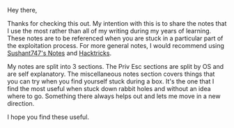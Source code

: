 Hey there,

Thanks for checking this out. My intention with this is to share the notes that I use the most rather than all of my writing during my years of learning. These notes are to be referenced when you are stuck in a particular part of the exploitation process. For more general notes, I would recommend using [Sushant747's Notes](https://sushant747.gitbooks.io/total-oscp-guide/content/) and [Hacktricks](https://book.hacktricks.xyz/welcome/readme).

My notes are split into 3 sections. The Priv Esc sections are split by OS and are self explanatory. The miscellaneous notes section covers things that you can try when you find yourself stuck during a box. It's the one that I find the most useful when stuck down rabbit holes and without an idea where to go. Something there always helps out and lets me move in a new direction.

I hope you find these useful.
